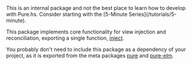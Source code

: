 <div class="info">
This is an internal package and not the best place to learn how to develop with Pure.hs. Consider starting with the [5-Minute Series](/tutorials/5-minute).
</div>

This package implements core functionality for view injection and reconciliation, exporting a single function, [inject](/packages/pure-dom/latest/Pure.DOM/inject).

You probably don't need to include this package as a dependency of your project, as it is exported from the meta packages [pure](/packages/pure/latest) and [pure-elm](/packages/pure-elm/latest).

